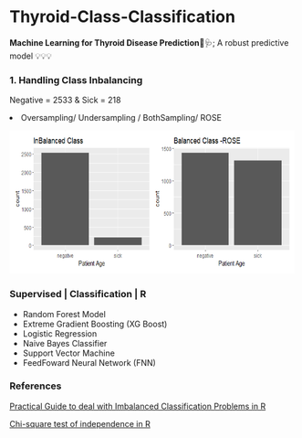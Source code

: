 # Thyroid-Class-Classification
**Machine Learning for Thyroid Disease Prediction**🏥🩺; A robust predictive model 💡💡💡

<p><h3> 1. Handling Class Inbalancing </h3>
<p>Negative = 2533 & Sick = 218 </p>
<li>Oversampling/ Undersampling / BothSampling/ ROSE</li>
<p> </p>
<img src="https://github.com/AyomiUpeksha/Thyroid-Class-Classification/blob/main/assets/Rplot_1.png" alt="Image Description" width="500" height="250">


<p><h3> Supervised | Classification | R </h3>
  
- Random Forest Model
- Extreme Gradient Boosting (XG Boost)
- Logistic Regression
- Naive Bayes Classifier
- Support Vector Machine
- FeedFoward Neural Network (FNN)

<p><h3> References</h3>
<a href="https://www.analyticsvidhya.com/blog/2016/03/practical-guide-deal-imbalanced-classification-problems/" target="_blank">Practical Guide to deal with Imbalanced Classification Problems in R</a> </p>
<a href="https://statsandr.com/blog/chi-square-test-of-independence-in-r/" target="_blank">Chi-square test of independence in R</a>


